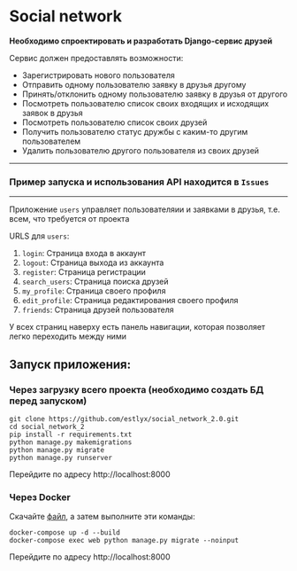 # Social network #

__Необходимо спроектировать и разработать Django-сервис друзей__

Сервис должен предоставлять возможности:
* Зарегистрировать нового пользователя
* Отправить одному пользователю заявку в друзья другому
* Принять/отклонить одному пользователю заявку в друзья от другого
* Посмотреть пользователю список своих входящих и исходящих заявок в друзья
* Посмотреть пользователю список своих друзей
* Получить пользователю статус дружбы с каким-то другим пользователем
* Удалить пользователю другого пользователя из своих друзей

___
### Пример запуска и использования API находится в `Issues`
___
Приложение `users` управляет пользователяии и заявками в друзья, т.е. всем, что требуется от проекта

URLS для `users`:
1. `login`: Страница входа в аккаунт
2. `logout`: Страница выхода из аккаунта
3. `register`: Страница регистрации
4. `search_users`: Страница поиска друзей
5. `my_profile`: Страница своего профиля
6. `edit_profile`: Страница редактирования своего профиля
7. `friends`: Страница друзей пользователя

У всех страниц наверху есть панель навигации, которая позволяет легко переходить между ними

## Запуск приложения:
### Через загрузку всего проекта (необходимо создать БД перед запуском)
```
git clone https://github.com/estlyx/social_network_2.0.git
cd social_network_2
pip install -r requirements.txt
python manage.py makemigrations
python manage.py migrate
python manage.py runserver
```
Перейдите по адресу http://localhost:8000

### Через Docker
Скачайте [файл](https://github.com/estlyx/social_network_2.0/blob/master/social_network_2/docker-compose.yml), а затем выполните эти команды:
```
docker-compose up -d --build
docker-compose exec web python manage.py migrate --noinput
```
Перейдите по адресу http://localhost:8000
